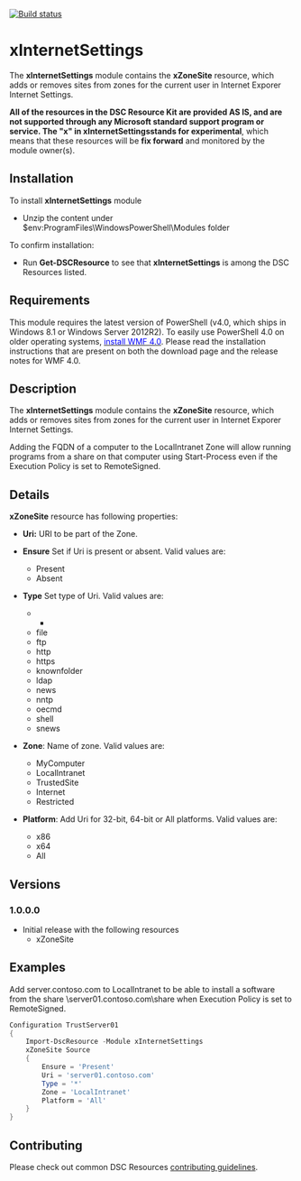 [![Build status](https://ci.appveyor.com/api/projects/status/gxx9ctp1ay0l6cdj?svg=true)](https://ci.appveyor.com/project/SimonWahlin/xinternetsettings)

# xInternetSettings

The **xInternetSettings** module contains the **xZoneSite** resource, which adds or removes sites from zones for the current user in Internet Exporer Internet Settings.

**All of the resources in the DSC Resource Kit are provided AS IS, and are not supported through any Microsoft standard support program or service.
The "x" in xInternetSettingsstands for experimental**, which means that these resources will be **fix forward** and monitored by the module owner(s).

## Installation

To install **xInternetSettings** module

*   Unzip the content under $env:ProgramFiles\WindowsPowerShell\Modules folder

To confirm installation:

*   Run **Get-DSCResource** to see that **xInternetSettings** is among the DSC Resources listed.


## Requirements

This module requires the latest version of PowerShell (v4.0, which ships in Windows 8.1 or Windows Server 2012R2).
To easily use PowerShell 4.0 on older operating systems, [<span style="color:#0000ff">install WMF 4.0</span>](http://www.microsoft.com/en-us/download/details.aspx?id=40855).
Please read the installation instructions that are present on both the download page and the release notes for WMF 4.0.


## Description

The **xInternetSettings** module contains the **xZoneSite** resource, which adds or removes sites from zones for the current user in Internet Exporer Internet Settings.

Adding the FQDN of a computer to the LocalIntranet Zone will allow running programs from a share on that computer using Start-Process even if the Execution Policy is set to RemoteSigned.

## Details

**xZoneSite** resource has following properties:

* **Uri:** URI to be part of the Zone.

* **Ensure** Set if Uri is present or absent.
	Valid values are:

	* Present
	* Absent

* **Type** Set type of Uri. 
	Valid values are:

	* *
	* file
	* ftp
	* http
	* https
	* knownfolder
	* ldap
	* news
	* nntp
	* oecmd
	* shell
	* snews
	
* **Zone**: Name of zone.
	Valid values are:

	* MyComputer
	* LocalIntranet
	* TrustedSite
	* Internet
	* Restricted
	
* **Platform**: Add Uri for 32-bit, 64-bit or All platforms.
	Valid values are:
	
	* x86
	* x64
	* All
	
## Versions

### 1.0.0.0

*   Initial release with the following resources 
    * xZoneSite

## Examples

Add server.contoso.com to LocalIntranet to be able to install a software from the share \\server01.contoso.com\share when Execution Policy is set to RemoteSigned.

```powershell
Configuration TrustServer01 
{
    Import-DscResource -Module xInternetSettings
    xZoneSite Source
    {
        Ensure = 'Present'
        Uri = 'server01.contoso.com'
        Type = '*'
        Zone = 'LocalIntranet'
        Platform = 'All'
    }
} 
```

## Contributing
Please check out common DSC Resources [contributing guidelines](https://github.com/PowerShell/DscResource.Kit/blob/master/CONTRIBUTING.md).


